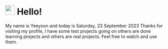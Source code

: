  <h1>
    <img src="https://emojis.slackmojis.com/emojis/images/1643510097/45343/hi.gif?1643510097" width="30"/> 
    Hello!
 </h1>
 <p>
    My name is Yeeyson and today is Saturday, 23 September 2023
    Thanks for visiting my profile, I have some test projects going on others are done learning projects and others are real projects.
    Feel free to watch and use them.
 </p>